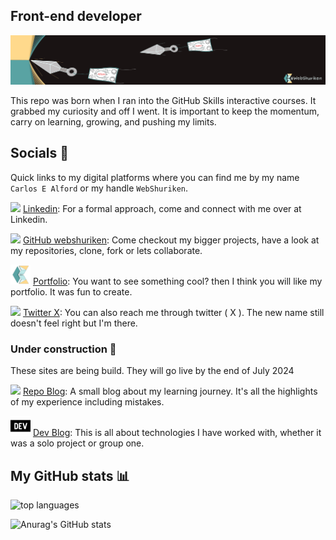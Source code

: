 ## Front-end developer

![banner image with webshuriken logo and flying shurikens](webshuriken-banner-2024-2.png)

This repo was born when I ran into the GitHub Skills interactive courses. It grabbed my curiosity and off I went.
It is important to keep the momentum, carry on learning, growing, and pushing my limits.

## Socials :handshake:

Quick links to my digital platforms where you can find me by my name `Carlos E Alford` or my handle `WebShuriken`.

<img width="32" src="https://cdn.jsdelivr.net/gh/devicons/devicon@latest/icons/linkedin/linkedin-original.svg" /> <a href="https://www.linkedin.com/in/carlos-e-alford/" target="_blank">Linkedin</a>: For a formal approach, come and connect with me over at Linkedin.

<img width="32" src="https://cdn.jsdelivr.net/gh/devicons/devicon@latest/icons/github/github-original-wordmark.svg" /> <a href="https://github.com/webshuriken" target="_blank">GitHub webshuriken</a>: Come checkout my bigger projects, have a look at my repositories, clone, fork or lets collaborate.

<img width="32" src="./ceam-logo-trans-3d.png" /> <a href="https://carlosealford.com" target="_blank">Portfolio</a>: You want to see something cool? then I think you will like my portfolio. It was fun to create.

<img width="32" src="https://cdn.jsdelivr.net/gh/devicons/devicon@latest/icons/twitter/twitter-original.svg" /> <a href="https://twitter.com/webshuriken" target="_blank">Twitter X</a>: You can also reach me through twitter ( X ). The new name still doesn't feel right but I'm there.

### Under construction :hammer:

These sites are being build. They will go live by the end of July 2024

<img height="32" src="https://cdn.jsdelivr.net/gh/devicons/devicon@latest/icons/jekyll/jekyll-original.svg" /> <a href="https://carlosealford.com" target="_blank">Repo  Blog</a>: A small blog about my learning journey. It's all the highlights of my experience including mistakes.

<img height="32" src="./devdotto.svg" /> <a href="https://dev.to/webshuriken" target="_blank">Dev Blog</a>: This is all about technologies I have worked with, whether it was a solo project or group one.

## My GitHub stats :bar_chart:

<img alt="top languages" src="https://github-readme-stats.vercel.app/api/top-langs/?username=carlosealford&&layout=compact&custom_title=Languages&&bg_color=e7f9f9&title_color=59a3a3" />

![Anurag's GitHub stats](https://github-readme-stats.vercel.app/api?username=carlosealford&show_icons=true&theme=one_dark_pro&title_color=bee8e8&text_color=ffd98c&icon_color=59a3a3)

